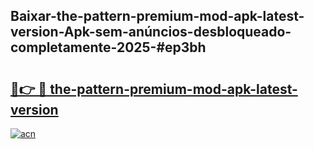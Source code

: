 ## Baixar-the-pattern-premium-mod-apk-latest-version-Apk-sem-anúncios-desbloqueado-completamente-2025-#ep3bh

# <h2><a href="https://ainizakaria.my?title=the-pattern-premium-mod-apk-latest-version&ref=20M">🔗👉 🔴 the-pattern-premium-mod-apk-latest-version</a></h2>

[![acn](https://github.com/user-attachments/assets/0f9c940e-d8b0-45ae-aac7-cd30a18b3e1c)](https://ainizakaria.my?title=the-pattern-premium-mod-apk-latest-version&ref=20M)

